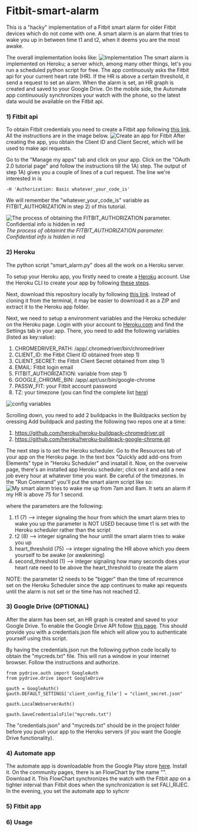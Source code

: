 # Fitbit-smart-alarm

This is a "hacky" implementation of a Fitbit smart alarm for older Fitbit devices which do not come with one.
A smart alarm is an alarm that tries to wake you up in between time t1 and t2, when it deems you are the most awake. 

The overall implementation looks like:
![Implementation](https://github.com/DavidBoja/Fitbit-smart-alarm/blob/master/images/Fitbit%20drawing.jpg)
The smart alarm is implemented on Heroku; a server which, among many other things, let's you run a scheduled python script for free.
The app continuously asks the Fitbit api for your current heart rate (HR). If the HR is above a certain threshold, it send a request to set an alarm. 
When the alarm is set, an HR graph is created and saved to your Google Drive. 
On the mobile side, the Automate app continuously synchronizes your watch with the phone, so the latest data would be available on the Fitbit api.

### 1) Fitbit api
To obtain Fitbit credentials you need to create a Fitbit app following [this link](https://dev.fitbit.com/apps/new). All the instructions are in the image below.
![Create an app for Fitbit](https://github.com/DavidBoja/Fitbit-smart-alarm/blob/master/images/fitbit_api_register_app.png)
After creating the app, you obtain the Client ID and Client Secret, which will be used to make api requests.

Go to the "Manage my apps" tab and click on your app. Click on the "OAuth 2.0 tutorial page" and follow the instructions till the 1A) step. The output of step 1A) gives you a couple of lines of a curl request. The line we're interested in is
```
-H 'Authorization: Basic whatever_your_code_is'
```
We will remember the "whatever_your_code_is" variable as FITBIT_AUTHORIZATION in step 2) of this tutorial.

![The process of obtaining the FITBIT_AUTHORIZATION parameter. Confidential info is hidden in red](https://github.com/DavidBoja/Fitbit-smart-alarm/blob/master/images/fitbit_authorization_hidden.png)
*The process of obtainint the FITBIT_AUTHORIZATION parameter. Confidential info is hidden in red*

### 2) Heroku
The python script "smart_alarm.py" does all the work on a Heroku server.

To setup your Heroku app, you firstly need to create a [Heroku](https://heroku.com) account. 
Use the Heroku CLI to create your app by following [these steps](https://devcenter.heroku.com/articles/heroku-cli).

Next, download this repository locally by following [this link](https://help.github.com/en/articles/cloning-a-repository). Instead of cloning it from the terminal, it may be easier to download it as a ZIP and extract it to the Heroku app folder.

Next, we need to setup a environment variables and the Heroku scheduler on the Heroku page.
Login with your account to [Heroku.com](https://dashboard.heroku.com/apps) and find the Settings tab in your app.
There, you need to add the following variables (listed as key:value):
1. CHROMEDRIVER_PATH: /app/.chromedriver/bin/chromedriver
2. CLIENT_ID: the Fitbit Client ID obtained from step 1)
3. CLIENT_SECRET: the Fitbit Client Secret obtained from step 1)
4. EMAIL: Fitbit login email
5. FITBIT_AUTHORIZATION: variable from step 1)
6. GOOGLE_CHROME_BIN: /app/.apt/usr/bin/google-chrome
7. PASSW_FIT: your Fitbit account password
8. TZ: your timezone (you can find the complete list [here](https://en.wikipedia.org/wiki/List_of_tz_database_time_zones))

![config variables](https://github.com/DavidBoja/Fitbit-smart-alarm/blob/master/images/config_vars_hidden.png)

Scrolling down, you need to add 2 buildpacks in the Buildpacks section by oressing Add buildpack and pasting the following two repos one at a time:
1. https://github.com/heroku/heroku-buildpack-chromedriver.git
2. https://github.com/heroku/heroku-buildpack-google-chrome.git

The next step is to set the Heroku scheduler.
Go to the Resources tab of your app on the Heroku page. In the text box "Quickly add add-ons from Elements" type in "Heroku Scheduler" and insatall it. Now, on the overveiw page, there's an installed app Heroku scheduler; click on it and add a new job every hour at whatever time you want. Be careful of the timezones. In the "Run Command" you'll put the smart alarm script like so:
![My smart alarm tries to wake me up from 7am and 8am. It sets an alarm if my HR is above 75 for 1 second.](https://github.com/DavidBoja/Fitbit-smart-alarm/blob/master/images/heroku_scheduler.png)

where the parameters are the following:
1. t1 (7) --> integer signaling the hour from which the smart alarm tries to wake you up
          the parameter is NOT USED because time t1 is set with the Heroku scheduler rather than the script
2. t2 (8) --> integer signaling the hour untill the smart alarm tries to wake you up
3. heart_threshold (75) --> integer signaling the HR above which you deem yourself to be awake (or awakeining)
4. second_threshold (1) --> integer signaling how many seconds does your heart rate need to be above the heart_threshold to
                            create the alarm

NOTE: the parameter t2 needs to be "bigger" than the time of recurrence set on the Heroku Scheduler since the app continues to make api requests until the alarm is not set or the time has not reached t2.

### 3) Google Drive (OPTIONAL)
After the alarm has been set, an HR graph is created and saved to your Google Drive.
To enable the Google Drive API follow [this page](https://developers.google.com/drive/api/v2/enable-drive-api). This should provide you with a credentials.json file which will allow you to authenticate yourself using this script. 

By having the credentials.json run the following python code locally to obtain the "mycreds.txt" file. This will run a window in your internet browser. Follow the instructions and authorize.
```
from pydrive.auth import GoogleAuth
from pydrive.drive import GoogleDrive

gauth = GoogleAuth()
gauth.DEFAULT_SETTINGS['client_config_file'] = "client_secret.json"

gauth.LocalWebserverAuth()

gauth.SaveCredentialsFile("mycreds.txt")
```
The "credentials.json" and "mycreds.txt" should be in the project folder before you push your app to the Heroku servers (if you want the Google Drive functionality).

### 4) Automate app
The automate app is downloadable from the Google Play store [here](https://play.google.com/store/apps/details?id=com.llamalab.automate&referrer=utm_source%3Dhomepage). Install it. On the community pages, there is an FlowChart by the name "". Download it. This FlowChart synchronizes the watch with the Fitbit app on a tighter interval than Fitbit does when the synchronization is set FALI_RIJEC.
In the evening, you set the automate app to syhcnr

### 5) Fitbit app

### 6) Usage
